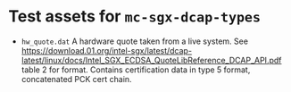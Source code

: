 # Test assets for `mc-sgx-dcap-types`

* `hw_quote.dat` A hardware quote taken from a live system. See
  <https://download.01.org/intel-sgx/latest/dcap-latest/linux/docs/Intel_SGX_ECDSA_QuoteLibReference_DCAP_API.pdf>
  table 2 for format.
  Contains certification data in type 5 format, concatenated PCK cert chain.
